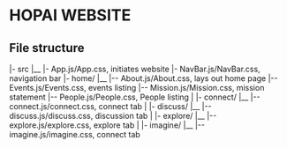 # HOPAI WEBSITE

## File structure
|- src
|__
  |- App.js/App.css, initiates website
  |- NavBar.js/NavBar.css, navigation bar
  |- home/
  |__
    |-- About.js/About.css, lays out home page
    |-- Events.js/Events.css, events listing
    |-- Mission.js/Mission.css, mission statement
    |-- People.js/People.css, People listing
  |
  |- connect/
  |__
    |-- connect.js/connect.css, connect tab
  |
  |- discuss/
  |__
    |-- discuss.js/discuss.css, discussion tab
  |
  |- explore/
  |__
    |-- explore.js/explore.css, explore tab
  |
  |- imagine/
  |__
    |-- imagine.js/imagine.css, connect tab
